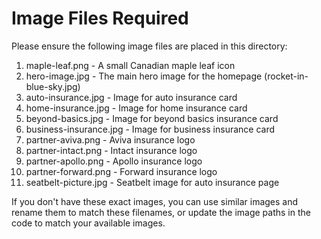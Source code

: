 # Image Files Required

Please ensure the following image files are placed in this directory:

1. maple-leaf.png - A small Canadian maple leaf icon
2. hero-image.jpg - The main hero image for the homepage (rocket-in-blue-sky.jpg)
3. auto-insurance.jpg - Image for auto insurance card
4. home-insurance.jpg - Image for home insurance card
5. beyond-basics.jpg - Image for beyond basics insurance card
6. business-insurance.jpg - Image for business insurance card
7. partner-aviva.png - Aviva insurance logo
8. partner-intact.png - Intact insurance logo
9. partner-apollo.png - Apollo insurance logo
10. partner-forward.png - Forward insurance logo
11. seatbelt-picture.jpg - Seatbelt image for auto insurance page

If you don't have these exact images, you can use similar images and rename them to match these filenames, or update the image paths in the code to match your available images.

